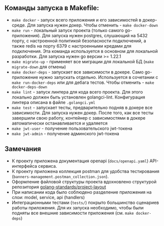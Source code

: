 ## Команды запуска в Makefile:
- `make docker` - запуск всего приложения и его зависимостей в докер-среде. Для запуска нужен докер. Чтобы отменить - `make docker-down`
- `make run` - локальный запуск проекта (только самого go-приложения). Для запуска нужен postgres, слушающий на 5432 порту, с настроенной политикой безопасности подключений, а также redis на порту 6379 с настроенными кредами для подключения. Эта команда используется в основном для локальной разработки. Для запуска нужен go версии >= 1.22.1
- `make migrate-up` - применяет все миграции для локальной БД (`make migrate-down` для отмены)
- `make docker-deps` - запускает все зависимости в докере. Само go-приложение нужно запускать отдельно. Используется в сочетании с `make run-docker-deps` или для дебага тестов. Чтобы отменить - `make docker-deps-down`
- `make lint` - запуск линтера для кода всего проекта. Для этого локально должен быть установлен golangci-lint. Конфигурация линтера описана в файле `.golangci.yml`
- `make test` - запускает тесты, предварительно подняв в докере все зависимости. Для запуска нужен докер. После того, как все тесты завершили свою работу, контейнер с зависимостями в докере автоматически останавливается и удаляется
- `make jwt-user` - получение пользовательского jwt-токена
- `make jwt-admin` - получение админского jwt-токена

## Замечания
- К проекту приложена документация openapi (`docs/openapi.yaml`) API-интерфейса сервиса.
- К проекту приложена коллекция postman для удобства тестирования (`banners-management.postman_collection.json`).
- Оформление файловой структуры проекта вдохновлено структурой репозитория [golang-standards/project-layout](https://github.com/golang-standards/project-layout)
- При написании кода было соблюдено разделение приложения на слои: model, service, api (handlers)
- Интеграционными тестами (`tests/`) покрыто большинство сценариев работы приложения. Для их запуска необходимо, чтобы были подняты все внешние зависимости приложения (см. `make docker-deps`)